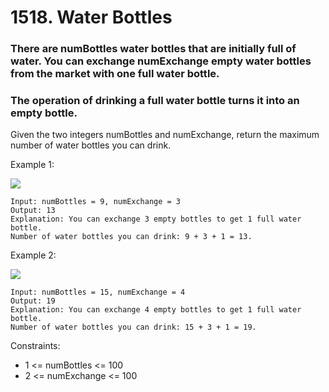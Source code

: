 # 1518. Water Bottles

### There are numBottles water bottles that are initially full of water. You can exchange numExchange empty water bottles from the market with one full water bottle.

### The operation of drinking a full water bottle turns it into an empty bottle.

Given the two integers numBottles and numExchange, return the maximum number of water bottles you can drink.

 

Example 1:

<img src="https://user-images.githubusercontent.com/95307102/224228983-4bf330f3-f82f-4d32-841e-e7ffa52760a1.png">


````
Input: numBottles = 9, numExchange = 3
Output: 13
Explanation: You can exchange 3 empty bottles to get 1 full water bottle.
Number of water bottles you can drink: 9 + 3 + 1 = 13.
````
Example 2:

<img src ="https://user-images.githubusercontent.com/95307102/224229029-ed600c1d-b0c5-4438-b556-a1de16f575a7.png">

````
Input: numBottles = 15, numExchange = 4
Output: 19
Explanation: You can exchange 4 empty bottles to get 1 full water bottle. 
Number of water bottles you can drink: 15 + 3 + 1 = 19.
```` 

Constraints:

- 1 <= numBottles <= 100
- 2 <= numExchange <= 100
